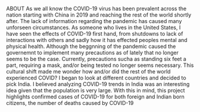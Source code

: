 ABOUT 
As we all know the COVID-19 virus has been prevalent across the nation starting with China in 2019 and reaching the rest of the world shortly after. The lack of information regarding the pandemic has caused many unforseen circumstances. As someone who lives in the United States, I have seen the effects of COVID-19 first hand, from shutdowns to lack of interactions with others and sadly how it has effected peoples mental and physical health. Although the beggnning of the pandemic caused the governemnt to implement many precautions as of lately that no longer seems to be the case. Currently, precautions sucha as standing six feet a part, requiring a mask, and/or being tested no longer seems necessary. This cultural shift made me wonder how and/or did the rest of the world experienced COVID? I began to look at different countries and decided to pick India. I believed analyzing COVID-19 trends in India was an interesting idea given that the population is very large. With this in mind, this project highlights confirmed cases of COVID-19 for both foreign and Indian born citizens, the number of deaths caused by COVID-19 
